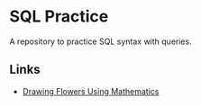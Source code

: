 # SQL Practice
 A repository to practice SQL syntax with queries.

## Links

- [Drawing Flowers Using Mathematics](https://github.com/Nick-Kolowich/R-practice/blob/main/Draw%20Flowers%20Using%20Mathematics/notebook.ipynb)
